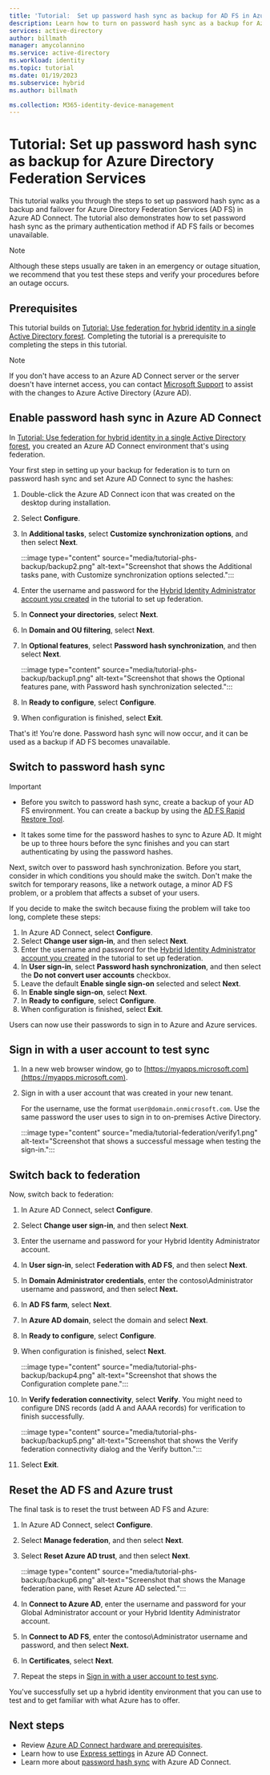 ```yaml
---
title: 'Tutorial:  Set up password hash sync as backup for AD FS in Azure AD Connect'
description: Learn how to turn on password hash sync as a backup for Azure Directory Federation Services (AD FS) in Azure AD Connect.
services: active-directory
author: billmath
manager: amycolannino
ms.service: active-directory
ms.workload: identity
ms.topic: tutorial
ms.date: 01/19/2023
ms.subservice: hybrid
ms.author: billmath

ms.collection: M365-identity-device-management
---
```


# Tutorial:  Set up password hash sync as backup for Azure Directory Federation Services

This tutorial walks you through the steps to set up password hash sync as a backup and failover for Azure Directory Federation Services (AD FS) in Azure AD Connect. The tutorial also demonstrates how to set password hash sync as the primary authentication method if AD FS fails or becomes unavailable.

> [!NOTE]
> Although these steps usually are taken in an emergency or outage situation, we recommend that you test these steps and verify your procedures before an outage occurs.

## Prerequisites

This tutorial builds on [Tutorial: Use federation for hybrid identity in a single Active Directory forest](tutorial-federation.md). Completing the tutorial is a prerequisite to completing the steps in this tutorial.

> [!NOTE]
> If you don't have access to an Azure AD Connect server or the server doesn't have internet access, you can contact [Microsoft Support](https://support.microsoft.com/contactus/) to assist with the changes to Azure Active Directory (Azure AD).

## Enable password hash sync in Azure AD Connect

In [Tutorial: Use federation for hybrid identity in a single Active Directory forest](tutorial-federation.md), you created an Azure AD Connect environment that's using federation.

Your first step in setting up your backup for federation is to turn on password hash sync and set Azure AD Connect to sync the hashes:

1. Double-click the Azure AD Connect icon that was created on the desktop during installation.
1. Select **Configure**.
1. In **Additional tasks**, select **Customize synchronization options**, and then select **Next**.

      :::image type="content" source="media/tutorial-phs-backup/backup2.png" alt-text="Screenshot that shows the Additional tasks pane, with Customize synchronization options selected.":::
1. Enter the username and password for the  [Hybrid Identity Administrator account you created](tutorial-federation.md#create-a-hybrid-identity-administrator-in-azure-ad) in the tutorial to set up federation.
1. In **Connect your directories**, select **Next**.
1. In **Domain and OU filtering**, select **Next**.
1. In **Optional features**, select **Password hash synchronization**, and then select **Next**.

   :::image type="content" source="media/tutorial-phs-backup/backup1.png" alt-text="Screenshot that shows the Optional features pane, with Password hash synchronization selected.":::
1. In **Ready to configure**, select **Configure**.
1. When configuration is finished, select **Exit**.

That's it!  You're done. Password hash sync will now occur, and it can be used as a backup if AD FS becomes unavailable.

## Switch to password hash sync

> [!IMPORTANT]
>
> - Before you switch to password hash sync, create a backup of your AD FS environment. You can create a backup by using the [AD FS Rapid Restore Tool](/windows-server/identity/ad-fs/operations/ad-fs-rapid-restore-tool#how-to-use-the-tool).
>
> - It takes some time for the password hashes to sync to Azure AD.  It might be up to three hours before the sync finishes and you can start authenticating by using the password hashes.

Next, switch over to password hash synchronization. Before you start, consider in which conditions you should make the switch. Don't make the switch for temporary reasons, like a network outage, a minor AD FS problem, or a problem that affects a subset of your users.

If you decide to make the switch because fixing the problem will take too long, complete these steps:

1. In Azure AD Connect, select **Configure**.
1. Select **Change user sign-in**, and then select **Next**.
1. Enter the username and password for the  [Hybrid Identity Administrator account you created](tutorial-federation.md#create-a-hybrid-identity-administrator-in-azure-ad) in the tutorial to set up federation.
1. In **User sign-in**, select **Password hash synchronization**, and then select the **Do not convert user accounts** checkbox.  
1. Leave the default **Enable single sign-on** selected and select **Next**.
1. In **Enable single sign-on**, select **Next**.
1. In **Ready to configure**, select **Configure**.
1. When configuration is finished, select **Exit**.

Users can now use their passwords to sign in to Azure and Azure services.

## Sign in with a user account to test sync

1. In a new web browser window, go to [https://myapps.microsoft.com](https://myapps.microsoft.com).
1. Sign in with a user account that was created in your new tenant.

   For the username, use the format `user@domain.onmicrosoft.com`. Use the same password the user uses to sign in to on-premises Active Directory.

   :::image type="content" source="media/tutorial-federation/verify1.png" alt-text="Screenshot that shows a successful message when testing the sign-in.":::

## Switch back to federation

Now, switch back to federation:

1. In Azure AD Connect, select **Configure**.
1. Select **Change user sign-in**, and then select **Next**.
1. Enter the username and password for your Hybrid Identity Administrator account.
1. In  **User sign-in**, select **Federation with AD FS**, and then select **Next**.  
1. In **Domain Administrator credentials**, enter the contoso\Administrator username and password, and then select **Next.**
1. In **AD FS farm**, select **Next**.
1. In **Azure AD domain**, select the domain and select **Next**.
1. In **Ready to configure**, select **Configure**.
1. When configuration is finished, select **Next**.

   :::image type="content" source="media/tutorial-phs-backup/backup4.png" alt-text="Screenshot that shows the Configuration complete pane.":::
1. In **Verify federation connectivity**, select **Verify**.  You might need to configure DNS records (add A and AAAA records) for verification to finish successfully.

   :::image type="content" source="media/tutorial-phs-backup/backup5.png" alt-text="Screenshot that shows the Verify federation connectivity dialog and the Verify button.":::
1. Select **Exit**.

## Reset the AD FS and Azure trust

The final task is to reset the trust between AD FS and Azure:

1. In Azure AD Connect, select **Configure**.
1. Select **Manage federation**, and then select **Next**.
1. Select **Reset Azure AD trust**, and then select **Next**.

   :::image type="content" source="media/tutorial-phs-backup/backup6.png" alt-text="Screenshot that shows the Manage federation pane, with Reset Azure AD selected.":::
1. In **Connect to Azure AD**, enter the username and password for your Global Administrator account or your Hybrid Identity Administrator account.
1. In **Connect to AD FS**, enter the contoso\Administrator username and password, and then select **Next.**
1. In **Certificates**, select **Next**.
1. Repeat the steps in [Sign in with a user account to test sync](#sign-in-with-a-user-account-to-test-sync).

You've successfully set up a hybrid identity environment that you can use to test and to get familiar with what Azure has to offer.

## Next steps

- Review [Azure AD Connect hardware and prerequisites](how-to-connect-install-prerequisites.md).
- Learn how to use [Express settings](how-to-connect-install-express.md) in Azure AD Connect.
- Learn more about [password hash sync](how-to-connect-password-hash-synchronization.md) with Azure AD Connect.
